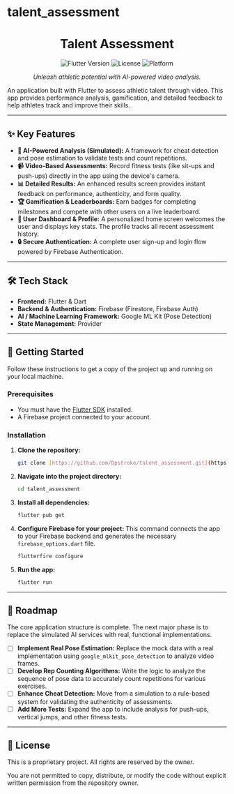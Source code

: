 # talent_assessment

<p align="center">
  </p>

<h1 align="center">Talent Assessment</h1>

<p align="center">
  <img src="https://img.shields.io/badge/Flutter-3.x-blue?logo=flutter" alt="Flutter Version">
  <img src="https://img.shields.io/badge/License-Proprietary-red" alt="License">
  <img src="https://img.shields.io/badge/Platform-Android%20%7C%20iOS%20%7C%20Web-green" alt="Platform">
</p>

<p align="center">
  <i>Unleash athletic potential with AI-powered video analysis.</i>
</p>

An application built with Flutter to assess athletic talent through video. This app provides performance analysis, gamification, and detailed feedback to help athletes track and improve their skills.

---

## ✨ Key Features

* **🎯 AI-Powered Analysis (Simulated):** A framework for cheat detection and pose estimation to validate tests and count repetitions.
* **📹 Video-Based Assessments:** Record fitness tests (like sit-ups and push-ups) directly in the app using the device's camera.
* **📊 Detailed Results:** An enhanced results screen provides instant feedback on performance, authenticity, and form quality.
* **🏆 Gamification & Leaderboards:** Earn badges for completing milestones and compete with other users on a live leaderboard.
* **👤 User Dashboard & Profile:** A personalized home screen welcomes the user and displays key stats. The profile tracks all recent assessment history.
* **🔒 Secure Authentication:** A complete user sign-up and login flow powered by Firebase Authentication.

---


## 🛠️ Tech Stack

-   **Frontend:** Flutter & Dart
-   **Backend & Authentication:** Firebase (Firestore, Firebase Auth)
-   **AI / Machine Learning Framework:** Google ML Kit (Pose Detection)
-   **State Management:** Provider

---

## 🚀 Getting Started

Follow these instructions to get a copy of the project up and running on your local machine.

### Prerequisites

-   You must have the [Flutter SDK](https://flutter.dev/docs/get-started/install) installed.
-   A Firebase project connected to your account.

### Installation

1.  **Clone the repository:**
    ```bash
    git clone [https://github.com/Dpstroke/talent_assessment.git](https://github.com/Dpstroke/talent_assessment.git)
    ```
2.  **Navigate into the project directory:**
    ```bash
    cd talent_assessment
    ```
3.  **Install all dependencies:**
    ```bash
    flutter pub get
    ```
4.  **Configure Firebase for your project:**
    This command connects the app to your Firebase backend and generates the necessary `firebase_options.dart` file.
    ```bash
    flutterfire configure
    ```
5.  **Run the app:**
    ```bash
    flutter run
    ```

---

## 📝 Roadmap

The core application structure is complete. The next major phase is to replace the simulated AI services with real, functional implementations.

-   [ ] **Implement Real Pose Estimation:** Replace the mock data with a real implementation using `google_mlkit_pose_detection` to analyze video frames.
-   [ ] **Develop Rep Counting Algorithms:** Write the logic to analyze the sequence of pose data to accurately count repetitions for various exercises.
-   [ ] **Enhance Cheat Detection:** Move from a simulation to a rule-based system for validating the authenticity of assessments.
-   [ ] **Add More Tests:** Expand the app to include analysis for push-ups, vertical jumps, and other fitness tests.

---

## 📜 License

This is a proprietary project. All rights are reserved by the owner.

You are not permitted to copy, distribute, or modify the code without explicit written permission from the repository owner.
